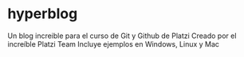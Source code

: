 # hyperblog

Un blog increible para el curso de Git y Github de Platzi
Creado por el increíble Platzi Team
Incluye ejemplos en Windows, Linux y Mac
